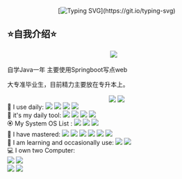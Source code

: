 <div align="center">
  
  <!-- dynamic typing effect 动态打字效果 -->
  [![Typing SVG](https://readme-typing-svg.demolab.com?font=Gabarito&size=25&duration=4000&pause=1000&color=152571&vCenter=true&repeat=false&width=235&separator=%3C&lines=print(%22Hello+World%22);%3Creturn+%22ChenY_X0%22;)](https://git.io/typing-svg)

  

</div>

## ⭐自我介绍⭐

<!-- profile logo 个人资料徽标 -->
  <div align="center">
    <a href="https://steamcommunity.com/id/Huvz/"><img src="https://img.shields.io/badge/Steam-Huvz-000000?style=for-the-badge&logo=steam&logoColor=white" /></a>&emsp;
  </div>



自学Java一年 主要使用Springboot写点web

大专准毕业生，目前精力主要放在专升本上。

<div align="center">
  
 <img align="center" src="https://github-readme-stats.vercel.app/api?username=huvz04&show_icons=true&theme=highcontrast&count_private=true&include_all_commits"/>
<img align="center" src="https://github-readme-stats.vercel.app/api/top-langs/?username=huvz04&layout=donut&theme=highcontrast"/>
  </div>
  
<div>
  🚀 I use daily:   
  <img src="https://img.shields.io/badge/Spring-6DB33F?style=for-the-badge&logo=spring&logoColor=white"/>
  <img src="https://img.shields.io/badge/MySQL-005C84?style=for-the-badge&logo=mysql&logoColor=white"/>
  <img src="https://img.shields.io/badge/redis-%23DD0031.svg?&style=for-the-badge&logo=redis&logoColor=white"/> 
  <img src="https://img.shields.io/badge/GIT-E44C30?style=for-the-badge&logo=git&logoColor=white"/> 

  
<br>
🧰  it's my daily tool: 
  <img src="https://img.shields.io/badge/IntelliJ_IDEA-000000.svg?style=for-the-badge&logo=intellij-idea&logoColor=white"/> 
  <img src="https://img.shields.io/badge/Visual_Studio_Code-0078D4?style=for-the-badge&logo=visual%20studio%20code&logoColor=white"/> 
  <img src="https://img.shields.io/badge/LibreOffice-18A303?style=for-the-badge&logo=LibreOffice&logoColor=white"/> 
  <img src="https://img.shields.io/badge/Firefox_Browser-FF7139?style=for-the-badge&logo=Firefox-Browser&logoColor=white"/>
<br>
🏵️ My System OS List :  
  <img src="https://img.shields.io/badge/OpenWrt-00B5E2?style=for-the-badge&logo=OpenWrt&logoColor=white"/> 
  <img src="https://img.shields.io/badge/Windows-0078D6?style=for-the-badge&logo=windows&logoColor=white"/>  
  <img src="https://img.shields.io/badge/Cent%20OS-262577?style=for-the-badge&logo=CentOS&logoColor=white"/>
  
<br>
📑 I have mastered: 
 <img src="https://img.shields.io/badge/Java-ED8B00?style=for-the-badge&logo=openjdk&logoColor=white"/>
 <img src="https://img.shields.io/badge/Kotlin-0095D5?&style=for-the-badge&logo=kotlin&logoColor=white"/>
 <img src="https://img.shields.io/badge/C-00599C?style=for-the-badge&logo=c&logoColor=white"/>
 <img src="https://img.shields.io/badge/CSS-239120?&style=for-the-badge&logo=css3&logoColor=white"/>
 <img src="https://img.shields.io/badge/C%23-239120?style=for-the-badge&logo=c-sharp&logoColor=white"/>
 <img src="https://img.shields.io/badge/HTML5-E34F26?style=for-the-badge&logo=html5&logoColor=white"/>
 
<br>
📖 I am learning and occasionally use: 
  <img src="https://img.shields.io/badge/Xamarin-3498DB?style=for-the-badge&logo=xamarin&logoColor=white"/>
  <img src="https://img.shields.io/badge/Vue.js-35495E?style=for-the-badge&logo=vue.js&logoColor=4FC08D">
<br>
💻 I own two Computer:<br>
 <img src="https://img.shields.io/badge/AMD-Ryzen_7_5700X-ED1C24?style=for-the-badge&logo=amd&logoColor=white">      <img src="https://img.shields.io/badge/AMD-Radeon_RX_6700xt-ED1C24?style=for-the-badge&logo=amd&logoColor=white"/>
<br>
<img src="https://img.shields.io/badge/NVIDIA-RTX3060-76B900?style=for-the-badge&logo=nvidia&logoColor=white">     <img src="https://img.shields.io/badge/Intel-Core_i5_10th-0071C5?style=for-the-badge&logo=intel&logoColor=white"/>
    
</div>

